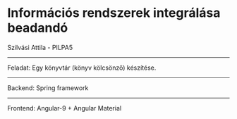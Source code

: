 # Információs rendszerek integrálása beadandó
Szilvási Attila - PILPA5
_____________
Feladat:
Egy könyvtár (könyv kölcsönző) készítése.
_____________
Backend:
Spring framework
_____________
Frontend:
Angular-9 + Angular Material
